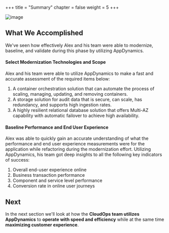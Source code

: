 +++
title = "Summary"
chapter = false
weight = 5
+++

![image](/images/modernize/ad_team_developer.png)


## What We Accomplished

We've seen how effectively Alex and his team were able to modernize, baseline, and validate during this phase by utilizing AppDynamics. 

#### Select Modernization Technologies and Scope

Alex and his team were able to utilize AppDynamics to make a fast and accurate assessment of the required items below:

1.  A container orchestration solution that can automate the process of scaling, managing, updating, and removing containers.
2.  A storage solution for audit data that is secure, can scale, has redundancy, and supports high ingestion rates.
3.  A highly resilient relational database solution that offers Multi-AZ capability with automatic failover to achieve high availability.

#### Baseline Performance and End User Experience

Alex was able to quickly gain an accurate understanding of what the performance and end user experience measurements were for the application while refactoring during the modernization effort.  Utilizing AppDynamics, his team got deep insights to all the following key indicators of success:

1.  Overall end-user experience online
2.  Business transaction performance
3.  Component and service level performance
4.  Conversion rate in online user journeys

## Next <i class='fas fa-cog fa-spin'></i>

In the next section we'll look at how the **CloudOps team utilizes AppDynamics** to **operate with speed and efficiency** while at the same time **maximizing customer experience**.


<!---
{{% notice warning %}}
The Cloud9 workspace should be built by an IAM user with Administrator privileges,
not the root account user. Please ensure you are logged in as an IAM user, not the root
account user.
{{% /notice %}}
-->

<!---
{{% notice info %}}
This workshop was designed to run in the **Oregon (us-west-2)** region. **Please don't
run in any other region.** Future versions of this workshop will expand region availability,
and this message will be removed.
{{% /notice %}}
-->

<!---
{{% notice tip %}}
Ad blockers, javascript disablers, and tracking blockers should be disabled for
the cloud9 domain, or connecting to the workspace might be impacted.
Cloud9 requires third-party-cookies. You can whitelist the [specific domains]( https://docs.aws.amazon.com/cloud9/latest/user-guide/troubleshooting.html#troubleshooting-env-loading).
{{% /notice %}}
-->
